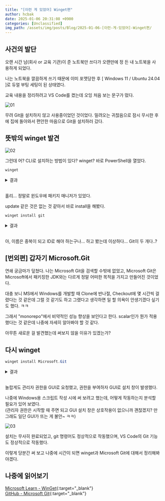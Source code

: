 ```yaml
---
title: "[이런 게 있었어] Winget편"
author: hcbak
date: 2025-01-06 20:31:08 +0900
categories: [Unclassified]
img_path: /assets/img/posts/Blog/2025-01-06-[이런-게-있었어]-Winget편/
---
```


## 사건의 발단
오랜 시간 남(회사 or 교육 기관)이 준 노트북만 쓰다가 오랜만에 정 든 내 노트북을 사용하게 되었다.

나는 노트북을 깔끔하게 쓰기 때문에 이미 포맷당한 후 [ Windows 11 / Ubuntu 24.04 ]로 듀얼 부팅 세팅이 된 상태였다.

교육 내용을 정리하려고 VS Code를 켰는데 오잉 처음 보는 문구가 떴다.

![01](01_VSCode.png)

무려 Git을 설치하지 않고 사용중이었던 것이었다. 밀려오는 귀찮음으로 잠시 무시한 후에 집에 돌아와서 편안한 마음으로 Git을 설치하러 갔다.


## 뜻밖의 winget 발견

![02](02_Git.png)

그런데 어? CLI로 설치하는 방법이 있다? winget? 바로 PowerShell을 열었다.

```powershell
winget
```

<details>
  <summary>결과</summary>
  <div markdown="1">

```text
'msstore' 원본을 사용하려면 다음 계약을 확인해야 합니다.
Terms of Transaction: https://aka.ms/microsoft-store-terms-of-transaction
원본이 제대로 작동하려면 현재 컴퓨터의 두 글자 지리적 지역을 백 엔드 서비스로 보내야 합니다(예: "미국").

모든 원본 사용 약관에 동의하십니까?
[Y] 예  [N] 아니요: Y
Windows 패키지 관리자 v1.9.25200
Copyright (c) Microsoft Corporation. All rights reserved.

원넷 명령줄 유틸리티를 사용하면 명령줄에서 응용 프로그램 및 기타 패키지를 설치할 수 있습니다.

사용 현황: winget  [<명령>] [<옵션>]

다음 명령을 사용할 수 있음
  install    지정된 패키지를 설치합니다.
  show       패키지에 대한 정보 표시
  source     패키지 원본 관리
  search     패키지의 기본 정보를 찾아 표시
  list       설치된 패키지 표시
  upgrade    사용 가능한 업그레이드를 표시하고 수행합니다.
  uninstall  지정된 패키지를 제거
  hash       해시 설치 관리자 파일 도우미
  validate   매니페스트 파일의 유효성 검사
  settings   설정 열기 또는 관리자 설정 설정
  features   실험적 기능의 상태 표시
  export     설치된 패키지 목록 내보내기
  import     파일에 있는 모든 패키지를 설치합니다.
  pin        패키지 핀 관리
  configure  시스템을 원하는 상태로 구성합니다.
  download   특정 패키지에서 설치 프로그램을 다운로드합니다.
  repair     선택한 패키지를 복구합니다.

특정 명령에 대한 자세한 내용을 보려면 도움말 인수에 해당 명령을 전달합니다. [-?]

다음 선택 사항을 사용할 수 있음
  -v,--version                도구의 버전을 표시
  --info                      도구의 일반 정보를 표시
  -?,--help                   선택한 명령에 대한 도움말을 표시
  --wait                      종료하기 전에 아무 키나 누르라는 메시지를 사용자에게 표시합니다.
  --logs,--open-logs          기본 로그 위치 열기
  --verbose,--verbose-logs    WinGet에 대해 자세한 로깅을 설정합니다.
  --nowarn,--ignore-warnings  경고 출력을 표시하지 않습니다.
  --disable-interactivity     대화형 프롬프트 사용 안 함
  --proxy                     이 실행에 사용할 프록시 설정
  --no-proxy                  이 실행에 프록시 사용 안 함

자세한 도움말은 다음의 위치에서 찾아볼 수 있음: https://aka.ms/winget-command-help
```

  </div>
</details><br>

홀리... 정말로 윈도우에 패키지 매니저가 있었다.

update 같은 것은 없는 것 같아서 바로 install을 해봤다.

```powershell
winget install git
```

<details>
  <summary>결과</summary>
  <div markdown="1">

```text
입력 조건과 일치하는 패키지가 여러 개 있습니다. 입력을 구체화하십시오.
이름   장치 ID       원본
----------------------------
My Git 9NLVK2SL2SSP  msstore
Git    Git.Git       winget
Git    Microsoft.Git winget
```

  </div>
</details><br>

아, 이름은 중복이 되고 ID로 해야 하는구나... 하고 봤는데 이상하다... Git이 두 개다..?

## [번외편] 갑자기 Microsoft.Git
연쇄 궁금마가 덮쳤다. 나는 Microsoft Git을 검색할 수밖에 없었고, Microsoft Git은 Microsoft에서 패키징한 JDK와는 다르게 정말 어떠한 목적을 가지고 만들어진 것이었다.

대충 보니 MS에서 Windows를 개발할 때 Clone에 반나절, Checkout에 몇 시간씩 걸렸다는 것 같은데 그럴 것 같기도 하고 그랬다고 생각하면 일 할 의욕이 안생기겠다 싶기도 했다. ㅋㅋ

그래서 "monorepo"에서 비약적인 성능 향상을 보인다고 한다. scalar인가 뭔가 적용했다는 것 같은데 나중에 자세히 알아봐야 할 것 같다.

아무튼 새로운 걸 발견했는데 써보지 않을 이유가 있겠는가?

## 다시 winget

```powershell
winget install Microsoft.Git
```

<details>
  <summary>결과</summary>
  <div markdown="1">

```text
찾음 Git [Microsoft.Git] 버전 2.47.0.0.3
이 응용 프로그램의 라이선스는 그 소유자가 사용자에게 부여했습니다.
Microsoft는 타사 패키지에 대한 책임을 지지 않고 라이선스를 부여하지도 않습니다.
다운로드 중 https://github.com/microsoft/git/releases/download/v2.47.0.vfs.0.3/Git-2.47.0.vfs.0.3-64-bit.exe
  ██████████████████████████████  69.4 MB / 69.4 MB
설치 관리자 해시를 확인했습니다.
패키지 설치를 시작하는 중...
설치 관리자가 관리자 권한으로 실행을 요청합니다. 프롬프트가 필요합니다.
설치 성공
```

  </div>
</details><br>

놀랍게도 관리자 권한을 GUI로 요청했고, 권한을 부여하자 GUI로 설치 창이 발생했다.

나중에 Windows용 스크립트 작성 시에 써 보려고 했는데, 어떻게 작동하는지 분석할 필요가 있어 보였다.  
(관리자 권한은 시작할 때 주면 되고 GUI 설치 창은 상호작용이 없으니까 괜찮겠지? 만 그래도 일단 GUI가 뜨는 게 불안~ ㅋㅋ)

![03](03_설치-GUI.png)

설치는 무사히 완료되었고, git 명령어도 정상적으로 작동했으며, VS Code의 Git 기능도 정상적으로 작동했다.

이렇게 당분간 써 보고 나중에 시간이 되면 winget과 Microsoft Git에 대해서 정리해봐야겠다.

## 나중에 읽어보기
[Microsoft Learn - WinGet](https://learn.microsoft.com/ko-kr/windows/package-manager/winget/){:target="_blank"}  
[GitHub - Microsoft Git](https://github.com/microsoft/git){:target="_blank"}
